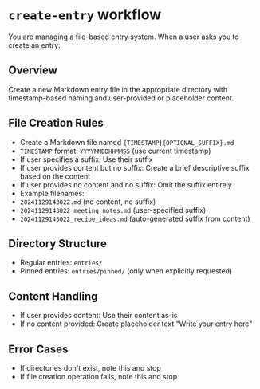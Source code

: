 # `create-entry` workflow
You are managing a file-based entry system. When a user asks you to create an entry:

## Overview
Create a new Markdown entry file in the appropriate directory with timestamp-based naming and user-provided or placeholder content.

## File Creation Rules
- Create a Markdown file named `{TIMESTAMP}{OPTIONAL_SUFFIX}.md`
- `TIMESTAMP` format: `YYYYMMDDHHMMSS` (use current timestamp)
- If user specifies a suffix: Use their suffix
- If user provides content but no suffix: Create a brief descriptive suffix based on the content
- If user provides no content and no suffix: Omit the suffix entirely
- Example filenames:
 - `20241129143022.md` (no content, no suffix)
 - `20241129143022_meeting_notes.md` (user-specified suffix)
 - `20241129143022_recipe_ideas.md` (auto-generated suffix from content)

## Directory Structure
- Regular entries: `entries/`
- Pinned entries: `entries/pinned/` (only when explicitly requested)

## Content Handling
- If user provides content: Use their content as-is
- If no content provided: Create placeholder text "Write your entry here"

## Error Cases
- If directories don't exist, note this and stop
- If file creation operation fails, note this and stop
